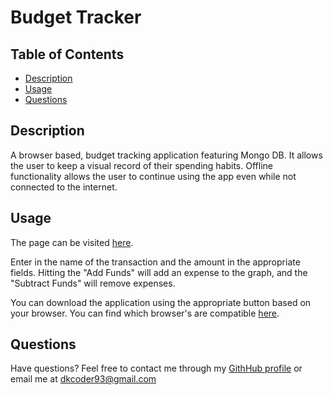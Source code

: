 # Budget Tracker


## Table of Contents
* [Description](#description)
* [Usage](#usage)
* [Questions](#questions)

## Description
A browser based, budget tracking application featuring Mongo DB. It allows the user to keep a visual record of their spending habits. Offline functionality allows the user to continue using the app even while not connected to the internet.

## Usage
The page can be visited [here](https://budget-tracker-dk.herokuapp.com/).

Enter in the name of the transaction and the amount in the appropriate fields. Hitting the "Add Funds" will add an expense to the graph, and the "Subtract Funds" will remove expenses.

You can download the application using the appropriate button based on your browser. You can find which browser's are compatible [here](https://developer.mozilla.org/en-US/docs/Web/Progressive_web_apps/Installing).

## Questions
Have questions? Feel free to contact me through my [GithHub profile](https://github.com/buneroskoviche) 
or email me at dkcoder93@gmail.com


